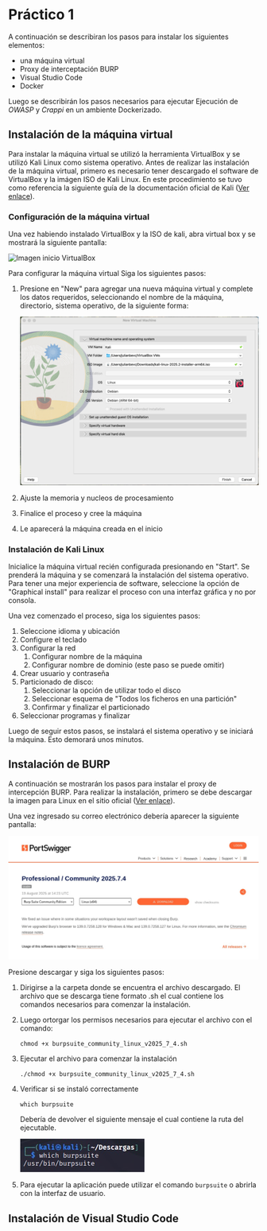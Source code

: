 # Práctico 1

A continuación se describiran los pasos para instalar los siguientes elementos:

- una máquina virtual
- Proxy de interceptación BURP
- Visual Studio Code
- Docker 

Luego se describirán los pasos necesarios para ejecutar Ejecución de *OWASP* y *Crappi* en un ambiente Dockerizado.

## Instalación de la máquina virtual

Para instalar la máquina virtual se utilizó la herramienta VirtualBox y se utilizó Kali Linux como sistema operativo. 
Antes de realizar las instalación de la máquina virtual, primero es necesario tener descargado el software de VirtualBox y la imágen ISO de Kali Linux. En este procedimiento se tuvo como referencia la siguiente guía de la documentación oficial de Kali ([Ver enlace](https://www.kali.org/docs/virtualization/install-virtualbox-guest-vm/)).

### Configuración de la máquina virtual

Una vez habiendo instalado VirtualBox y la ISO de kali, abra virtual box y se mostrará la siguiente pantalla:
   
   ![Imagen inicio VirtualBox](https://www.kali.org/docs/virtualization/install-virtualbox-guest-vm/vb-01.png)
   
Para configurar la máquina virtual Siga los siguientes pasos:

1. Presione en "New" para agregar una nueva máquina virtual y complete los datos requeridos, seleccionando el nombre de la máquina, directorio, sistema operativo, de la siguiente forma:
   
   ![Imagen configuración máquina virtual](/imagenes/practico1/Kali_VirtualBox/VirtualBox_1.png)
   
2. Ajuste la memoria y nucleos de procesamiento
3. Finalice el proceso y cree la máquina
4. Le aparecerá la máquina creada en el inicio

### Instalación de Kali Linux

Inicialice la máquina virtual recién configurada presionando en "Start". Se prenderá la máquina y se comenzará la instalación del sistema operativo. Para tener una mejor experiencia de software, seleccione la opción de "Graphical install" para realizar el proceso con una interfaz gráfica y no por consola. 

Una vez comenzado el proceso, siga los siguientes pasos:

1. Seleccione idioma y ubicación
2. Configure el teclado
3. Configurar la red
   1. Configurar nombre de la máquina
   2. Configurar nombre de dominio (este paso se puede omitir)
4. Crear usuario y contraseña
5. Particionado de disco:
   1. Seleccionar la opción de utilizar todo el disco
   2. Seleccionar esquema de "Todos los ficheros en una partición"
   3. Confirmar y finalizar el particionado
7. Seleccionar programas y finalizar

Luego de seguir estos pasos, se instalará el sistema operativo y se iniciará la máquina. Esto demorará unos minutos. 

## Instalación de BURP

A continuación se mostrarán los pasos para instalar el proxy de intercepción BURP. Para realizar la instalación, primero se debe descargar la imagen para Linux en el sitio oficial ([Ver enlace](https://portswigger.net/burp/communitydownload)). 

Una vez ingresado su correo electrónico debería aparecer la siguiente pantalla:

![Imagen instalación BURP](imagenes/practico1/Burp/Burp_1.jpeg)

Presione descargar y siga los siguientes pasos:

1. Dirigirse a la carpeta donde se encuentra el archivo descargado. El archivo que se descarga tiene formato .sh 
el cual contiene los comandos necesarios para comenzar la instalación. 
2. Luego ortorgar los permisos necesarios para ejecutar el archivo con el comando: 
   ```
   chmod +x burpsuite_community_linux_v2025_7_4.sh
   ```
3. Ejecutar el archivo para comenzar la instalación
   ```
   ./chmod +x burpsuite_community_linux_v2025_7_4.sh
   ```
4. Verificar si se instaló correctamente 
   ```
   which burpsuite
   ```

   Debería de devolver el siguiente mensaje el cual contiene la ruta del ejecutable.

   ![Imagen instalación BURP](imagenes/practico1/Burp/Burp_2.jpeg)
5. Para ejecutar la aplicación puede utilizar el comando `burpsuite` o abrirla con la interfaz de usuario. 

## Instalación de Visual Studio Code
